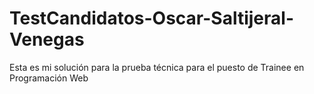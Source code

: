 # TestCandidatos-Oscar-Saltijeral-Venegas
Esta es mi solución para la prueba técnica para el puesto de Trainee en Programación Web
